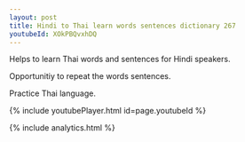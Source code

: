 ```yaml
---
layout: post
title: Hindi to Thai learn words sentences dictionary 267 
youtubeId: XOkPBQvxhDQ
---
```

 
 
Helps to learn Thai words and sentences for Hindi speakers.

Opportunitiy to repeat the words sentences. 

Practice Thai language. 
 
{% include youtubePlayer.html id=page.youtubeId %}
 
 
{% include analytics.html %}